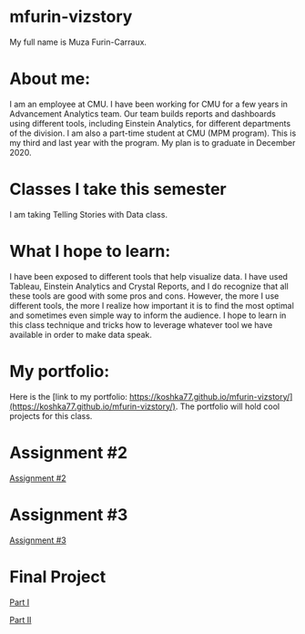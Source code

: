 # mfurin-vizstory
My full name is Muza Furin-Carraux.

# About me: 
I am an employee at CMU. I have been working for CMU for a few years in Advancement Analytics team. 
Our team builds reports and dashboards using different tools, including Einstein Analytics, for different departments of the division. 
I am also a part-time student at CMU (MPM program). This is my third and last year with the program. My plan is to graduate in December 2020.

# Classes I take this semester
I am taking Telling Stories with Data class.

# What I hope to learn:
I have been exposed to different tools that help visualize data. I have used Tableau, Einstein Analytics and Crystal Reports, and I do recognize that all these tools are good with some pros and cons. However, the more I use different tools, the more I realize how important it is to find the most optimal and sometimes even simple way to inform the audience. I hope to learn in this class technique and tricks how to leverage whatever tool we have available in order to make data speak.  

# My portfolio: 
Here is the [link to my portfolio: https://koshka77.github.io/mfurin-vizstory/](https://koshka77.github.io/mfurin-vizstory/). The portfolio will hold cool projects for this class. 

# Assignment #2
[Assignment #2](/dataviz2.md)


# Assignment #3
[Assignment #3](/dataviz3.md)

# Final Project
[Part I](/final_p1.md)

[Part II](/final_p2.md)
